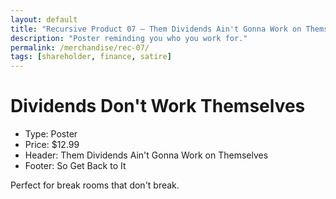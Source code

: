 ```yaml
---
layout: default
title: "Recursive Product 07 — Them Dividends Ain't Gonna Work on Themselves"
description: "Poster reminding you who you work for."
permalink: /merchandise/rec-07/
tags: [shareholder, finance, satire]
---
```


# Dividends Don't Work Themselves

- Type: Poster
- Price: $12.99
- Header: Them Dividends Ain't Gonna Work on Themselves
- Footer: So Get Back to It

Perfect for break rooms that don't break.
